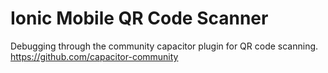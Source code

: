 # Ionic Mobile QR Code Scanner

Debugging through the community capacitor plugin for QR code scanning. https://github.com/capacitor-community
